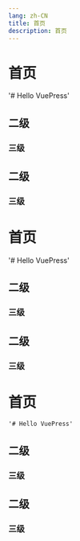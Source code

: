 ```yaml
---
lang: zh-CN
title: 首页
description: 首页
---
```


# 首页
'# Hello VuePress' 
## 二级 
### 三级

## 二级 
### 三级

# 首页
'# Hello VuePress' 
## 二级 
### 三级

## 二级 
### 三级

# 首页
```
'# Hello VuePress' 
```
## 二级 
### 三级

## 二级 
### 三级
